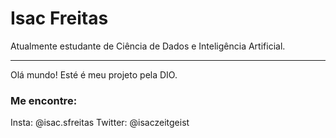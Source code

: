 # Isac Freitas

Atualmente estudante de Ciência de Dados e Inteligência Artificial.


------------

Olá mundo! Esté é meu projeto pela DIO.


### Me encontre:

Insta: @isac.sfreitas
Twitter: @isaczeitgeist

